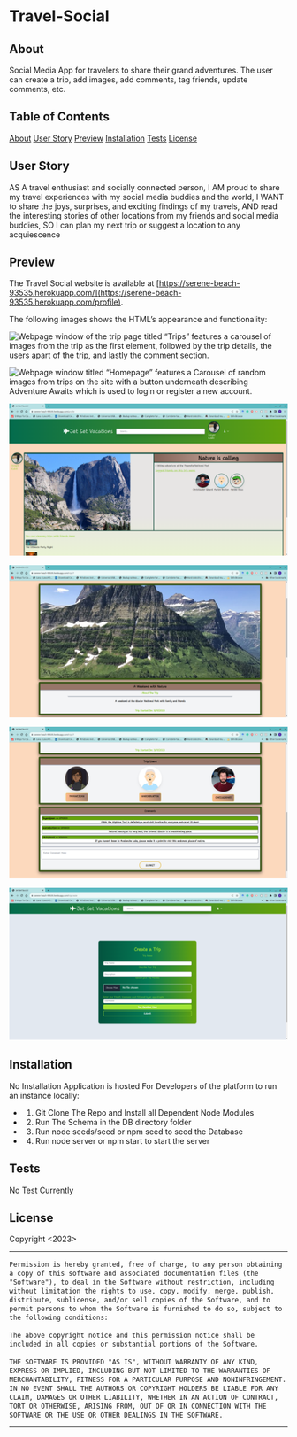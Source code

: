 # Travel-Social

## About
Social Media App for travelers to share their grand adventures. The user can create a trip, add images, add comments, tag friends, update comments, etc.

## Table of Contents
  
  [About](#about)
  [User Story](#user-story)
  [Preview](#preview)
  [Installation](#installation)
  [Tests](#tests)
  [License](#license)

## User Story

AS A travel enthusiast and socially connected person,
I AM proud to share my travel experiences with my social media buddies and the world,
I WANT to share the joys, surprises, and exciting findings of my travels, 
AND read the interesting stories of other locations from my friends and social media buddies,
SO I can plan my next trip or suggest a location to any acquiescence

## Preview

The Travel Social website is available at [https://serene-beach-93535.herokuapp.com/](https://serene-beach-93535.herokuapp.com/profile).

The following images shows the HTML’s appearance and functionality:

![Webpage window of the trip page titled “Trips” features a carousel of images from the trip as the first element, followed by the trip details, the users apart of the trip, and lastly the comment section.](public/Images/Jet-Set-Vacations.png)

![Webpage window titled “Homepage” features a Carousel of random images from trips on the site with a button underneath describing Adventure Awaits which is used to login or register a new account.](public/Images/Jet-Set-Vacations-Home.png)

![The Profile page of any user](public/Images/Profile_page.png) 

![The top-half of a trip page showing all trip participants](public/Images/Trip_page.png) 

![The bottom-half of the trip page showing comments about the trip.](public/Images/Comments.png) 

![The trip creation page](public/Images/Create_Trip.png) 

  
## Installation
  No Installation Application is hosted
  For Developers of the platform to run an instance locally:
  - 1) Git Clone The Repo and Install all Dependent Node Modules
  - 2) Run The Schema in the DB directory folder
  - 3) Run node seeds/seed or npm seed to seed the Database
  - 4) Run node server or npm start to start the server

## Tests
  No Test Currently

## License
  Copyright <2023> <COPYRIGHT Isoyor Kubiti>

---
    Permission is hereby granted, free of charge, to any person obtaining a copy of this software and associated documentation files (the "Software"), to deal in the Software without restriction, including without limitation the rights to use, copy, modify, merge, publish, distribute, sublicense, and/or sell copies of the Software, and to permit persons to whom the Software is furnished to do so, subject to the following conditions:

    The above copyright notice and this permission notice shall be included in all copies or substantial portions of the Software.

    THE SOFTWARE IS PROVIDED "AS IS", WITHOUT WARRANTY OF ANY KIND, EXPRESS OR IMPLIED, INCLUDING BUT NOT LIMITED TO THE WARRANTIES OF MERCHANTABILITY, FITNESS FOR A PARTICULAR PURPOSE AND NONINFRINGEMENT. IN NO EVENT SHALL THE AUTHORS OR COPYRIGHT HOLDERS BE LIABLE FOR ANY CLAIM, DAMAGES OR OTHER LIABILITY, WHETHER IN AN ACTION OF CONTRACT, TORT OR OTHERWISE, ARISING FROM, OUT OF OR IN CONNECTION WITH THE SOFTWARE OR THE USE OR OTHER DEALINGS IN THE SOFTWARE.
---